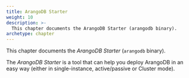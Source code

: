 ```yaml
---
title: ArangoDB Starter
weight: 10
description: >-
  This chapter documents the ArangoDB Starter (arangodb binary).
archetype: chapter
---
```

This chapter documents the _ArangoDB Starter_ (`arangodb` binary).

The _ArangoDB Starter_ is a tool that can help you deploy ArangoDB in an easy
way (either in single-instance, active/passive or Cluster mode).
